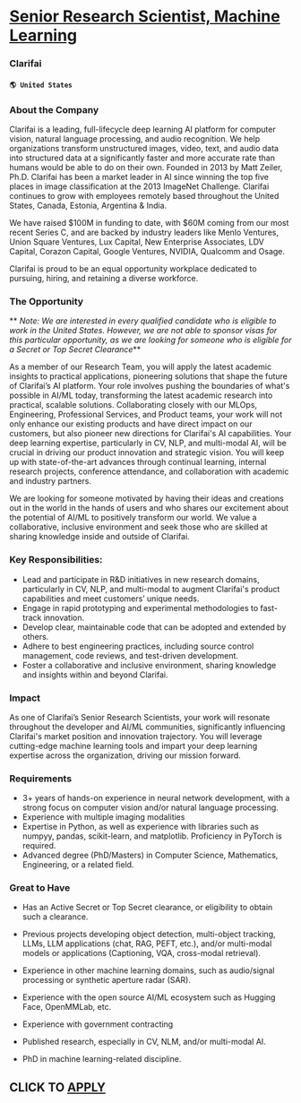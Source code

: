 # [Senior Research Scientist, Machine Learning](https://www.remotewlb.com/apply/senior-research-scientist-machine-learning-83930)  
### Clarifai  
#### `🌎 United States`  

### **About the Company**

Clarifai is a leading, full-lifecycle deep learning AI platform for computer vision, natural language processing, and audio recognition. We help organizations transform unstructured images, video, text, and audio data into structured data at a significantly faster and more accurate rate than humans would be able to do on their own. Founded in 2013 by Matt Zeiler, Ph.D. Clarifai has been a market leader in AI since winning the top five places in image classification at the 2013 ImageNet Challenge. Clarifai continues to grow with employees remotely based throughout the United States, Canada, Estonia, Argentina & India.

We have raised $100M in funding to date, with $60M coming from our most recent Series C, and are backed by industry leaders like Menlo Ventures, Union Square Ventures, Lux Capital, New Enterprise Associates, LDV Capital, Corazon Capital, Google Ventures, NVIDIA, Qualcomm and Osage.

Clarifai is proud to be an equal opportunity workplace dedicated to pursuing, hiring, and retaining a diverse workforce.

###  **The Opportunity**

 ** _Note: We are interested in every qualified candidate who is eligible to work in the United States. However, we are not able to sponsor visas for this particular opportunity, as we are looking for someone who is eligible for a Secret or Top Secret Clearance_**

As a member of our Research Team, you will apply the latest academic insights to practical applications, pioneering solutions that shape the future of Clarifai’s AI platform. Your role involves pushing the boundaries of what's possible in AI/ML today, transforming the latest academic research into practical, scalable solutions. Collaborating closely with our MLOps, Engineering, Professional Services, and Product teams, your work will not only enhance our existing products and have direct impact on our customers, but also pioneer new directions for Clarifai's AI capabilities. Your deep learning expertise, particularly in CV, NLP, and multi-modal AI, will be crucial in driving our product innovation and strategic vision. You will keep up with state-of-the-art advances through continual learning, internal research projects, conference attendance, and collaboration with academic and industry partners.

We are looking for someone motivated by having their ideas and creations out in the world in the hands of users and who shares our excitement about the potential of AI/ML to positively transform our world. We value a collaborative, inclusive environment and seek those who are skilled at sharing knowledge inside and outside of Clarifai.

### Key Responsibilities:

  * Lead and participate in R&D initiatives in new research domains, particularly in CV, NLP, and multi-modal to augment Clarifai's product capabilities and meet customers’ unique needs.
  * Engage in rapid prototyping and experimental methodologies to fast-track innovation.
  * Develop clear, maintainable code that can be adopted and extended by others.
  * Adhere to best engineering practices, including source control management, code reviews, and test-driven development.
  * Foster a collaborative and inclusive environment, sharing knowledge and insights within and beyond Clarifai.

###  **Impact**

As one of Clarifai’s Senior Research Scientists, your work will resonate throughout the developer and AI/ML communities, significantly influencing Clarifai's market position and innovation trajectory. You will leverage cutting-edge machine learning tools and impart your deep learning expertise across the organization, driving our mission forward.

###  **Requirements**

  * 3+ years of hands-on experience in neural network development, with a strong focus on computer vision and/or natural language processing.
  * Experience with multiple imaging modalities 
  * Expertise in Python, as well as experience with libraries such as numpyy, pandas, scikit-learn, and matplotlib. Proficiency in PyTorch is required.
  * Advanced degree (PhD/Masters) in Computer Science, Mathematics, Engineering, or a related field.

###  **Great to Have**

  * Has an Active Secret or Top Secret clearance, or eligibility to obtain such a clearance. 

  * Previous projects developing object detection, multi-object tracking, LLMs, LLM applications (chat, RAG, PEFT, etc.), and/or multi-modal models or applications (Captioning, VQA, cross-modal retrieval).
  * Experience in other machine learning domains, such as audio/signal processing or synthetic aperture radar (SAR).
  * Experience with the open source AI/ML ecosystem such as Hugging Face, OpenMMLab, etc.
  * Experience with government contracting
  * Published research, especially in CV, NLM, and/or multi-modal AI.
  * PhD in machine learning-related discipline.

  
## CLICK TO [APPLY](https://www.remotewlb.com/apply/senior-research-scientist-machine-learning-83930)


